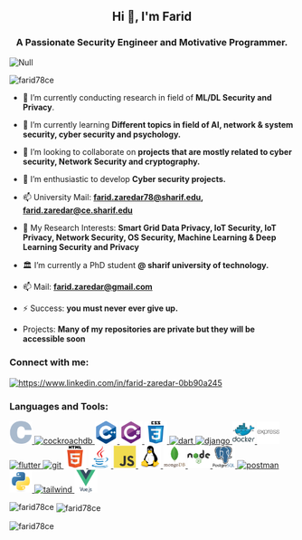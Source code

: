 <!-- <h1 align="center"> Life is too short!</h1> -->
<!-- (url)<img align="middle" src="https://wallup.net/wp-content/uploads/2017/11/17/281809-motivational.jpg" style="margin-left:auto; margin-right:auto;"> -->

<h2 align="center">Hi 👋, I'm Farid</h2>
<h3 align="center">A Passionate Security Engineer and Motivative Programmer.</h3>
<img src="https://ibb.co/LhsCgSGm" alt="Null" width=800 height=550> <!-- ![image](https://github.com/Farid78CE/Farid78CE/
assets/61583433/aceacc55-2334-44a2-bb5c-c94f4f34e3ce)-->
<!-- (https://wallup.net/wp-content/uploads/2017/11/17/281809-motivational.jpg) --> 
<p align="left"> 
  <img src="https://komarev.com/ghpvc/?username=farid78ce&label=Profile%20views&color=0e75b6&style=flat" alt="farid78ce" /> 
</p>

- 🔭 I’m currently conducting research in field of **ML/DL Security and Privacy**.

- 🌱 I’m currently learning **Different topics in field of AI, network & system security, cyber security and psychology.**

- 👯 I’m looking to collaborate on **projects that are mostly related to cyber security, Network Security and cryptography.**

- 🤝 I’m enthusiastic to develop **Cyber security projects.**

- 📫 University Mail: **farid.zaredar78@sharif.edu, farid.zaredar@ce.sharif.edu**

- 🔎 My Research Interests: **Smart Grid Data Privacy, IoT Security, IoT Privacy, Network Security, OS Security, Machine Learning & Deep Learning Security and Privacy**

- 🏛️ I’m currently a PhD student **@ sharif university of technology.**

- 📫 Mail: **farid.zaredar@gmail.com**

- ⚡ Success: **you must never ever give up.**

- Projects: **Many of my repositories are private but they will be accessible soon** 

<h3 align="left">Connect with me:</h3>
<p align="left">
<a href="https://www.linkedin.com/in/farid-zaredar/" target="blank"><img align="center" src="https://raw.githubusercontent.com/rahuldkjain/github-profile-readme-generator/master/src/images/icons/Social/linked-in-alt.svg" alt="https://www.linkedin.com/in/farid-zaredar-0bb90a245" height="30" width="40" /></a>
</p>

<h3 align="left">Languages and Tools:</h3>
<p align="left"> <a href="https://www.cprogramming.com/" target="_blank" rel="noreferrer"> <img src="https://raw.githubusercontent.com/devicons/devicon/master/icons/c/c-original.svg" alt="c" width="40" height="40"/> </a> <a href="https://www.cockroachlabs.com/product/cockroachdb/" target="_blank" rel="noreferrer"> <img src="https://cdn.worldvectorlogo.com/logos/cockroachdb.svg" alt="cockroachdb" width="40" height="40"/> </a> <a href="https://www.w3schools.com/cpp/" target="_blank" rel="noreferrer"> <img src="https://raw.githubusercontent.com/devicons/devicon/master/icons/cplusplus/cplusplus-original.svg" alt="cplusplus" width="40" height="40"/> </a> <a href="https://www.w3schools.com/cs/" target="_blank" rel="noreferrer"> <img src="https://raw.githubusercontent.com/devicons/devicon/master/icons/csharp/csharp-original.svg" alt="csharp" width="40" height="40"/> </a> <a href="https://www.w3schools.com/css/" target="_blank" rel="noreferrer"> <img src="https://raw.githubusercontent.com/devicons/devicon/master/icons/css3/css3-original-wordmark.svg" alt="css3" width="40" height="40"/> </a> <a href="https://dart.dev" target="_blank" rel="noreferrer"> <img src="https://www.vectorlogo.zone/logos/dartlang/dartlang-icon.svg" alt="dart" width="40" height="40"/> </a> <a href="https://www.djangoproject.com/" target="_blank" rel="noreferrer"> <img src="https://cdn.worldvectorlogo.com/logos/django.svg" alt="django" width="40" height="40"/> </a> <a href="https://www.docker.com/" target="_blank" rel="noreferrer"> <img src="https://raw.githubusercontent.com/devicons/devicon/master/icons/docker/docker-original-wordmark.svg" alt="docker" width="40" height="40"/> </a> <a href="https://expressjs.com" target="_blank" rel="noreferrer"> <img src="https://raw.githubusercontent.com/devicons/devicon/master/icons/express/express-original-wordmark.svg" alt="express" width="40" height="40"/> </a> <a href="https://flutter.dev" target="_blank" rel="noreferrer"> <img src="https://www.vectorlogo.zone/logos/flutterio/flutterio-icon.svg" alt="flutter" width="40" height="40"/> </a> <a href="https://git-scm.com/" target="_blank" rel="noreferrer"> <img src="https://www.vectorlogo.zone/logos/git-scm/git-scm-icon.svg" alt="git" width="40" height="40"/> </a> <a href="https://www.w3.org/html/" target="_blank" rel="noreferrer"> <img src="https://raw.githubusercontent.com/devicons/devicon/master/icons/html5/html5-original-wordmark.svg" alt="html5" width="40" height="40"/> </a> <a href="https://www.java.com" target="_blank" rel="noreferrer"> <img src="https://raw.githubusercontent.com/devicons/devicon/master/icons/java/java-original.svg" alt="java" width="40" height="40"/> </a> <a href="https://developer.mozilla.org/en-US/docs/Web/JavaScript" target="_blank" rel="noreferrer"> <img src="https://raw.githubusercontent.com/devicons/devicon/master/icons/javascript/javascript-original.svg" alt="javascript" width="40" height="40"/> </a> <a href="https://www.linux.org/" target="_blank" rel="noreferrer"> <img src="https://raw.githubusercontent.com/devicons/devicon/master/icons/linux/linux-original.svg" alt="linux" width="40" height="40"/> </a> <a href="https://www.mongodb.com/" target="_blank" rel="noreferrer"> <img src="https://raw.githubusercontent.com/devicons/devicon/master/icons/mongodb/mongodb-original-wordmark.svg" alt="mongodb" width="40" height="40"/> </a> <a href="https://nodejs.org" target="_blank" rel="noreferrer"> <img src="https://raw.githubusercontent.com/devicons/devicon/master/icons/nodejs/nodejs-original-wordmark.svg" alt="nodejs" width="40" height="40"/> </a> <a href="https://www.postgresql.org" target="_blank" rel="noreferrer"> <img src="https://raw.githubusercontent.com/devicons/devicon/master/icons/postgresql/postgresql-original-wordmark.svg" alt="postgresql" width="40" height="40"/> </a> <a href="https://postman.com" target="_blank" rel="noreferrer"> <img src="https://www.vectorlogo.zone/logos/getpostman/getpostman-icon.svg" alt="postman" width="40" height="40"/> </a> <a href="https://www.python.org" target="_blank" rel="noreferrer"> <img src="https://raw.githubusercontent.com/devicons/devicon/master/icons/python/python-original.svg" alt="python" width="40" height="40"/> </a> <a href="https://tailwindcss.com/" target="_blank" rel="noreferrer"> <img src="https://www.vectorlogo.zone/logos/tailwindcss/tailwindcss-icon.svg" alt="tailwind" width="40" height="40"/> </a> <a href="https://vuejs.org/" target="_blank" rel="noreferrer"> <img src="https://raw.githubusercontent.com/devicons/devicon/master/icons/vuejs/vuejs-original-wordmark.svg" alt="vuejs" width="40" height="40"/> </a> </p>

<p><img align="left" src="https://github-readme-stats.vercel.app/api/top-langs?username=farid78ce&show_icons=true&locale=en&layout=compact" alt="farid78ce" /></p>

<p>&nbsp;<img align="center" src="https://github-readme-stats.vercel.app/api?username=farid78ce&show_icons=true&locale=en" alt="farid78ce" /></p>

<p><img align="center" src="https://github-readme-streak-stats.herokuapp.com/?user=farid78ce&" alt="farid78ce" /></p>
